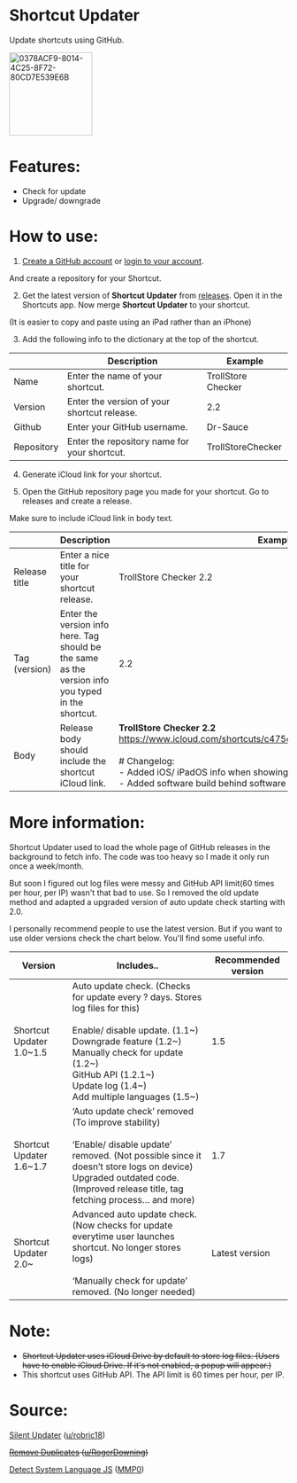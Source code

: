 # Shortcut Updater 

Update shortcuts using GitHub. 

<img width="150" alt="0378ACF9-8014-4C25-8F72-80CD7E539E6B" src="https://user-images.githubusercontent.com/82555878/210124744-680186bc-e300-458f-9820-084acc4b0d09.png">

# Features:
- Check for update
- Upgrade/ downgrade

# How to use:
1. [Create a GitHub account](https://github.com/signup) or [login to your account](https://github.com/login).

And create a repository for your Shortcut.

2. Get the latest version of **Shortcut Updater** from [releases](https://github.com/Dr-Sauce/ShortcutUpdater/releases/latest). Open it in the Shortcuts app. Now merge **Shortcut Updater** to your shortcut. 

(It is easier to copy and paste using an iPad rather than an iPhone)

3. Add the following info to the dictionary at the top of the shortcut.

|               | Description                                                                                      | Example            |
|---------------|--------------------------------------------------------------------------------------------------|--------------------|
| Name          | Enter the name of your shortcut.| TrollStore Checker |
| Version       | Enter the version of your shortcut release.                                                      | 2.2                |
| Github        | Enter your GitHub username.                                                    | Dr-Sauce           |
| Repository    | Enter the repository name for your shortcut.                                                     | TrollStoreChecker  |

4. Generate iCloud link for your shortcut.

5. Open the GitHub repository page you made for your shortcut. Go to releases and create a release.

Make sure to include iCloud link in body text.

|               | Description                                                                                                   | Example                                                                                                                                                                                                                                                                                                                   |
|---------------|---------------------------------------------------------------------------------------------------------------|---------------------------------------------------------------------------------------------------------------------------------------------------------------------------------------------------------------------------------------------------------------------------------------------------------------------------|
| Release title | Enter a nice title for your shortcut release.                                              | TrollStore Checker 2.2                                                                                                                                                                                                                                                                                                     |
| Tag (version)           | Enter the version info here. Tag should be the same as the version info you typed in the shortcut.| 2.2                                                                                                                                                                                                                                                                                                                       |
| Body          | Release body should include the shortcut iCloud link.| **TrollStore Checker 2.2** https://www.icloud.com/shortcuts/c475c0f149fb4ea8b659d7b7ca6ecf48 <br /><br /> # Changelog: <br /> - Added iOS/ iPadOS info when showing software version. <br /> - Added software build behind software version. |

# More information:

Shortcut Updater used to load the whole page of GitHub releases in the background to fetch info. The code was too heavy so I made it only run once a week/month. 

But soon I figured out log files were messy and GitHub API limit(60 times per hour, per IP) wasn't that bad to use. So I removed the old update method and adapted a upgraded version of auto update check starting with 2.0.

I personally recommend people to use the latest version. But if you want to use older versions check the chart below. You'll find some useful info.

| Version                  | Includes..                                                                                                                                                                                                                                                        | Recommended version |
|--------------------------|-------------------------------------------------------------------------------------------------------------------------------------------------------------------------------------------------------------------------------------------------------------------|---------------------|
| Shortcut Updater 1.0~1.5 | Auto update check. (Checks for update every ? days. Stores log files for this)<br><br>Enable/ disable update. (1.1~)<br>Downgrade feature (1.2~)<br>Manually check for update (1.2~)<br>GitHub API (1.2.1~)<br>Update log (1.4~)<br>Add multiple languages (1.5~) | 1.5                 |
| Shortcut Updater 1.6~1.7 | ‘Auto update check’ removed (To improve stability)<br><br>‘Enable/ disable update’ removed. (Not possible since it doesn’t store logs on device)<br>Upgraded outdated code. (Improved release title, tag fetching process… and more)                              | 1.7                 |
| Shortcut Updater 2.0~    | Advanced auto update check. (Now checks for update everytime user launches shortcut. No longer stores logs)<br><br>‘Manually check for update’ removed. (No longer needed)                                                                                                               | Latest version                   |

# Note:
- ~~Shortcut Updater uses iCloud Drive by default to store log files. (Users have to enable iCloud Drive. If it's not enabled, a popup will appear.)~~
- This shortcut uses GitHub API. The API limit is 60 times per hour, per IP.

# Source:

[Silent Updater](https://www.reddit.com/r/shortcuts/comments/k094tf/shortcut_updater_tutorial/) ([u/robric18](https://www.reddit.com/user/robric18))

~~[Remove Duplicates](https://www.reddit.com/r/shortcuts/comments/fv1l2u/comment/fmfzzn3/) ([u/RogerDowning](https://www.reddit.com/user/RogerDowning))~~

[Detect System Language JS](https://www.reddit.com/r/shortcuts/comments/c0bkad/comment/er4zrxb/) ([MMP0](https://www.reddit.com/user/MMP0))

